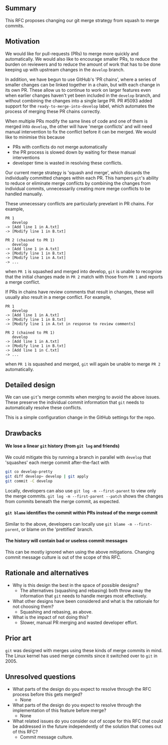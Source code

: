 ## Summary
[summary]: #summary

This RFC proposes changing our git merge strategy from squash to merge commits.

## Motivation
[motivation]: #motivation

We would like for pull-requests (PRs) to merge more quickly and automatically.
We would also like to encourage smaller PRs, to reduce the burden on reviewers
and to reduce the amount of work that has to be done keeping up with upstream
changes in the `develop` branch.

In addition, we have begun to use GitHub's 'PR chains', where a series of
smaller changes can be linked together in a chain, but with each change in its
own PR. These allow us to continue to work on larger features even when
earlier changes haven't yet been included in the `develop` branch, and without
combining the changes into a single large PR.  PR #5093 added support for the
`ready-to-merge-into-develop` label, which automates the process of merging
these PR chains correctly.

When multiple PRs modify the same lines of code and one of them is merged into
`develop`, the other will have 'merge conflicts' and will need manual
intervention to fix the conflict before it can be merged. We would like to
minimise this because
* PRs with conflicts do not merge automatically
* the PR process is slowed down by waiting for these manual interventions
* developer time is wasted in resolving these conflicts.

Our current merge strategy is 'squash and merge', which discards the
individually committed changes within each PR. This hampers `git`'s ability to
reduce or eliminate merge conflicts by combining the changes from individual
commits, unnecessarily creating more merge conflicts to be handled manually.

These unnecessary conflicts are particularly prevelant in PR chains. For
example,
```
PR 1
   develop
-> [Add line 1 in A.txt]
-> [Modify line 1 in B.txt]

PR 2 (chained to PR 1)
   develop
-> [Add line 1 in A.txt]
-> [Modify line 1 in B.txt]
-> [Modify line 1 in A.txt]
-> ...
```
when `PR 1` is squashed and merged into develop, `git` is unable to recognise
that the initial changes made in `PR 2` match with those from `PR 1` and
reports a merge conflict.

If PRs in chains have review comments that result in changes, these will
usually also result in a merge conflict. For example,
```
PR 1
   develop
-> [Add line 1 in A.txt]
-> [Modify line 1 in B.txt]
-> [Modify line 1 in A.txt in response to review comments]

PR 2 (chained to PR 1)
   develop
-> [Add line 1 in A.txt]
-> [Modify line 1 in B.txt]
-> [Add line 1 in C.txt]
-> ...
```
when `PR 1` is squashed and merged, `git` will again be unable to merge `PR 2`
automatically.

## Detailed design
[detailed-design]: #detailed-design

We can use `git`'s merge commits when merging to avoid the above issues. These
preserve the individual commit information that `git` needs to automatically
resolve these conflicts.

This is a simple configuration change in the GitHub settings for the repo.

## Drawbacks
[drawbacks]: #drawbacks

#### We lose a linear `git` history (from `git log` and friends)

We could mitigate this by running a branch in parallel with `develop` that
'squashes' each merge commit after-the-fact with
```bash
git co develop-pretty
git diff develop~ develop | git apply
git commit -C develop
```

Locally, developers can also use `git log -m --first-parent` to view only the
merge commits. `git log -m --first-parent --patch` shows the changes from
commits beneath the merge commit, as expected.

#### `git blame` identifies the commit within PRs instead of the merge commit

Similar to the above, developers can locally use `git blame -m --first-parent`,
or blame on the 'prettified' branch.

#### The history will contain bad or useless commit messages

This can be mostly ignored when using the above mitigations. Changing commit
message culture is out of the scope of this RFC.

## Rationale and alternatives
[rationale-and-alternatives]: #rationale-and-alternatives

* Why is this design the best in the space of possible designs?
  - The alternatives (squashing and rebasing) both throw away the information
    that `git` needs to handle merges most effectively.
* What other designs have been considered and what is the rationale for not choosing them?
  - Squashing and rebasing, as above.
* What is the impact of not doing this?
  - Slower, manual PR merging and wasted developer effort.

## Prior art
[prior-art]: #prior-art

`git` was designed with merges using these kinds of merge commits in mind. The
Linux kernel has used merge commits since it switched over to `git` in 2005.

## Unresolved questions
[unresolved-questions]: #unresolved-questions

* What parts of the design do you expect to resolve through the RFC process before this gets merged?
  - None
* What parts of the design do you expect to resolve through the implementation of this feature before merge?
  - None
* What related issues do you consider out of scope for this RFC that could be addressed in the future independently of the solution that comes out of this RFC?
  - Commit message culture.
